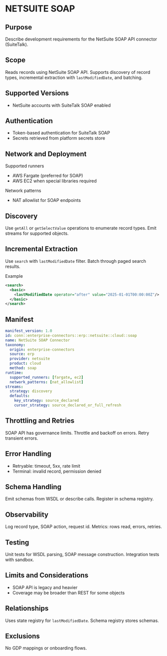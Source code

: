 # NETSUITE SOAP

## Purpose
Describe development requirements for the NetSuite SOAP API connector (SuiteTalk).

## Scope
Reads records using NetSuite SOAP API. 
Supports discovery of record types, incremental extraction with `lastModifiedDate`, and batching.

## Supported Versions
- NetSuite accounts with SuiteTalk SOAP enabled

## Authentication
- Token-based authentication for SuiteTalk SOAP
- Secrets retrieved from platform secrets store

## Network and Deployment
Supported runners
- AWS Fargate (preferred for SOAP)
- AWS EC2 when special libraries required

Network patterns
- NAT allowlist for SOAP endpoints

## Discovery
Use `getAll` or `getSelectValue` operations to enumerate record types. 
Emit streams for supported objects.

## Incremental Extraction
Use `search` with `lastModifiedDate` filter. 
Batch through paged search results.

Example
```xml
<search>
  <basic>
    <lastModifiedDate operator="after" value="2025-01-01T00:00:00Z"/>
  </basic>
</search>
```

## Manifest
```yaml
manifest_version: 1.0
id: conn::enterprise-connectors::erp::netsuite::cloud::soap
name: NetSuite SOAP Connector
taxonomy:
  origin: enterprise-connectors
  source: erp
  provider: netsuite
  product: cloud
  method: soap
runtime:
  supported_runners: [fargate, ec2]
  network_patterns: [nat_allowlist]
streams:
  strategy: discovery
  defaults:
    key_strategy: source_declared
    cursor_strategy: source_declared_or_full_refresh
```

## Throttling and Retries
SOAP API has governance limits. 
Throttle and backoff on errors. 
Retry transient errors.

## Error Handling
- Retryable: timeout, 5xx, rate limit
- Terminal: invalid record, permission denied

## Schema Handling
Emit schemas from WSDL or describe calls. 
Register in schema registry.

## Observability
Log record type, SOAP action, request id. 
Metrics: rows read, errors, retries.

## Testing
Unit tests for WSDL parsing, SOAP message construction. 
Integration tests with sandbox.

## Limits and Considerations
- SOAP API is legacy and heavier
- Coverage may be broader than REST for some objects

## Relationships
Uses state registry for `lastModifiedDate`. 
Schema registry stores schemas.

## Exclusions
No GDP mappings or onboarding flows.
